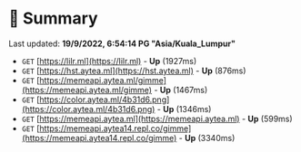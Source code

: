 # 📖 Summary
Last updated: **19/9/2022, 6:54:14 PG "Asia/Kuala_Lumpur"**

- `GET` [https://lilr.ml](https://lilr.ml) - **Up** (1927ms)
- `GET` [https://hst.aytea.ml](https://hst.aytea.ml) - **Up** (876ms)
- `GET` [https://memeapi.aytea.ml/gimme](https://memeapi.aytea.ml/gimme) - **Up** (1467ms)
- `GET` [https://color.aytea.ml/4b31d6.png](https://color.aytea.ml/4b31d6.png) - **Up** (1346ms)
- `GET` [https://memeapi.aytea.ml](https://memeapi.aytea.ml) - **Up** (599ms)
- `GET` [https://memeapi.aytea14.repl.co/gimme](https://memeapi.aytea14.repl.co/gimme) - **Up** (3340ms)
